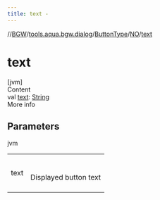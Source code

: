 ```yaml
---
title: text -
---
```

//[BGW](../../../../index.md)/[tools.aqua.bgw.dialog](../../index.md)/[ButtonType](../index.md)/[NO](index.md)/[text](text.md)



# text  
[jvm]  
Content  
val [text](text.md): [String](https://kotlinlang.org/api/latest/jvm/stdlib/kotlin/-string/index.html)  
More info  


## Parameters  
  
jvm  
  
| | |
|---|---|
| <a name="tools.aqua.bgw.dialog/ButtonType.NO/text/#/PointingToDeclaration/"></a>text| <a name="tools.aqua.bgw.dialog/ButtonType.NO/text/#/PointingToDeclaration/"></a><br><br>Displayed button text<br><br>|
  
  



